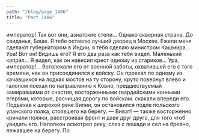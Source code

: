 ```yaml
---
path: "/blog/page_1486"
title: "Part 1486"
---
```


император! Так вот они, азиатские степи... Однако скверная страна. До свиданья, Боше. Я тебе оставлю лучший дворец в Москве. Ежели меня сделают губернатором в Индии, я тебя сделаю министром Кашмира... Ура! Вот он! Видишь его? Я его два раза как тебя видел. Маленький капрал... Я видел, как он навесил крест одному из стариков... Ура, император!...
9отвлекали его от военной заботы, охватившей его с того времени, как он присоединился к войску. Он проехал по одному из качавшихся на лодках мостов на ту сторону, круто повернул влево и галопом поехал по направлению к Ковно, предшествуемый замиравшими от счастия, восторженными гвардейскими конными егерями, которые, расчищая дорогу по войскам. скакали впереди его. Подъехав к широкой реке Вилии, он остановился подле польского уланского полка, стоявшего на берегу.
— Виват! — также восторженно кричали поляки, расстроивая фронт и давя друг друга, для того чтоб увидать его. Наполеон осмотрел реку, слез с лошади и сел на бревно, лежавшее на берегу. По
